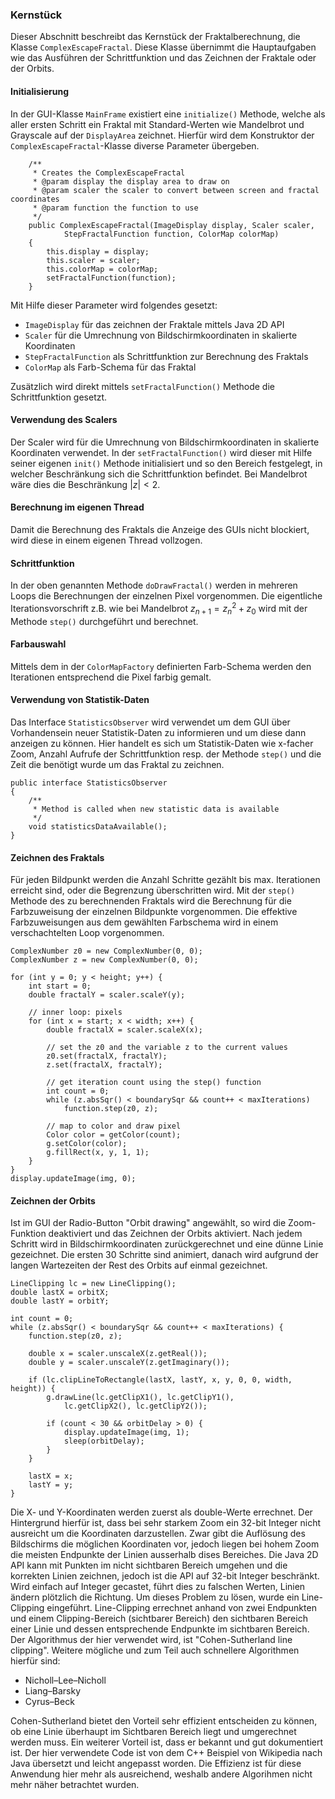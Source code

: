 ### Kernstück ###

Dieser Abschnitt beschreibt das Kernstück der Fraktalberechnung, die Klasse
`ComplexEscapeFractal`. Diese Klasse übernimmt die Hauptaufgaben wie 
das Ausführen der Schrittfunktion und das Zeichnen der Fraktale oder der Orbits.


#### Initialisierung ####

In der GUI-Klasse `MainFrame` existiert eine `initialize()` Methode, welche als aller 
ersten Schritt ein Fraktal mit Standard-Werten wie Mandelbrot und Grayscale auf der 
`DisplayArea` zeichnet. Hierfür wird dem Konstruktor der `ComplexEscapeFractal`-Klasse 
diverse Parameter übergeben.

~~~~~~~~ {.Java}
	/**
	 * Creates the ComplexEscapeFractal
	 * @param display the display area to draw on
	 * @param scaler the scaler to convert between screen and fractal coordinates
	 * @param function the function to use
	 */
	public ComplexEscapeFractal(ImageDisplay display, Scaler scaler,
			StepFractalFunction function, ColorMap colorMap)
	{
		this.display = display;
		this.scaler = scaler;
		this.colorMap = colorMap;
		setFractalFunction(function);
	}
~~~~~~~~

Mit Hilfe dieser Parameter wird folgendes gesetzt:

* `ImageDisplay` für das zeichnen der Fraktale mittels Java 2D API
* `Scaler` für die Umrechnung von Bildschirmkoordinaten in skalierte 
  Koordinaten
* `StepFractalFunction` als Schrittfunktion zur Berechnung des Fraktals
* `ColorMap` als Farb-Schema für das Fraktal

Zusätzlich wird direkt mittels `setFractalFunction()` Methode die Schrittfunktion gesetzt.


#### Verwendung des Scalers ####

Der Scaler wird für die Umrechnung von Bildschirmkoordinaten in skalierte Koordinaten 
verwendet. In der `setFractalFunction()` wird dieser mit Hilfe seiner eigenen `init()` 
Methode initialisiert und so den Bereich festgelegt, in welcher Beschränkung sich die 
Schrittfunktion befindet. Bei Mandelbrot wäre dies die Beschränkung $|z| < 2$.


#### Berechnung im eigenen Thread ####

Damit die Berechnung des Fraktals die Anzeige des GUIs nicht blockiert, wird diese in 
einem eigenen Thread vollzogen.


#### Schrittfunktion ####

In der oben genannten Methode `doDrawFractal()` werden in mehreren Loops die Berechnungen 
der einzelnen Pixel vorgenommen. Die eigentliche Iterationsvorschrift z.B. wie bei 
Mandelbrot $z_{n+1} = z_n^2 + z_0$ wird mit der Methode `step()` durchgeführt und berechnet.


#### Farbauswahl ####

Mittels dem in der `ColorMapFactory` definierten Farb-Schema werden den Iterationen 
entsprechend die Pixel farbig gemalt.


#### Verwendung von Statistik-Daten ####

Das Interface `StatisticsObserver` wird verwendet um dem GUI über Vorhandensein neuer 
Statistik-Daten zu informieren und um diese dann anzeigen zu können. Hier handelt es 
sich um Statistik-Daten wie x-facher Zoom, Anzahl Aufrufe der Schrittfunktion resp. 
der Methode `step()` und die Zeit die benötigt wurde um das Fraktal zu zeichnen.

~~~~~~~~ {.Java}
public interface StatisticsObserver
{
	/**
	 * Method is called when new statistic data is available
	 */
	void statisticsDataAvailable();
}
~~~~~~~~


#### Zeichnen des Fraktals ####

Für jeden Bildpunkt werden die Anzahl Schritte gezählt bis max. Iterationen erreicht sind, 
oder die Begrenzung überschritten wird. Mit der `step()` Methode des zu berechnenden 
Fraktals wird die Berechnung für die Farbzuweisung der einzelnen Bildpunkte vorgenommen. 
Die effektive Farbzuweisungen aus dem gewählten Farbschema wird in einem verschachtelten Loop 
vorgenommen.

~~~~~~~~ {.Java}
ComplexNumber z0 = new ComplexNumber(0, 0);
ComplexNumber z = new ComplexNumber(0, 0);

for (int y = 0; y < height; y++) {
	int start = 0;
	double fractalY = scaler.scaleY(y);

	// inner loop: pixels
	for (int x = start; x < width; x++) {
		double fractalX = scaler.scaleX(x);

		// set the z0 and the variable z to the current values
		z0.set(fractalX, fractalY);
		z.set(fractalX, fractalY);

		// get iteration count using the step() function
		int count = 0;
		while (z.absSqr() < boundarySqr && count++ < maxIterations)
			function.step(z0, z);

		// map to color and draw pixel
		Color color = getColor(count);
		g.setColor(color);
		g.fillRect(x, y, 1, 1);
	}
}
display.updateImage(img, 0);
~~~~~~~~


#### Zeichnen der Orbits ####

Ist im GUI der Radio-Button "Orbit drawing" angewählt, so wird die Zoom-Funktion 
deaktiviert und das Zeichnen der Orbits aktiviert. Nach jedem Schritt 
wird in Bildschirmkoordinaten zurückgerechnet und eine dünne Linie gezeichnet. 
Die ersten 30 Schritte sind animiert, danach wird aufgrund der langen Wartezeiten 
der Rest des Orbits auf einmal gezeichnet.

~~~~~~~~ {.Java}
LineClipping lc = new LineClipping();
double lastX = orbitX;
double lastY = orbitY;

int count = 0;
while (z.absSqr() < boundarySqr && count++ < maxIterations) {
	function.step(z0, z);

	double x = scaler.unscaleX(z.getReal());
	double y = scaler.unscaleY(z.getImaginary());

	if (lc.clipLineToRectangle(lastX, lastY, x, y, 0, 0, width, height)) {
		g.drawLine(lc.getClipX1(), lc.getClipY1(),
			lc.getClipX2(), lc.getClipY2());

		if (count < 30 && orbitDelay > 0) {
			display.updateImage(img, 1);
			sleep(orbitDelay);
		}
	}

	lastX = x;
	lastY = y;
}
~~~~~~~~

Die X- und Y-Koordinaten werden zuerst als double-Werte errechnet.  Der
Hintergrund hierfür ist, dass bei sehr starkem Zoom ein 32-bit Integer nicht
ausreicht um die Koordinaten darzustellen. Zwar gibt die Auflösung des
Bildschirms die möglichen Koordinaten vor, jedoch liegen bei hohem Zoom die
meisten Endpunkte der Linien ausserhalb dises Bereiches. Die Java 2D API kann
mit Punkten im nicht sichtbaren Bereich umgehen und die korrekten Linien
zeichnen, jedoch ist die API auf 32-bit Integer beschränkt. Wird einfach auf
Integer gecastet, führt dies zu falschen Werten, Linien ändern plötzlich die
Richtung. Um dieses Problem zu lösen, wurde ein Line-Clipping eingeführt.
Line-Clipping errechnet anhand von zwei Endpunkten und einem Clipping-Bereich
(sichtbarer Bereich) den sichtbaren Bereich einer Linie und dessen entsprechende
Endpunkte im sichtbaren Bereich. Der Algorithmus der hier verwendet wird, ist
"Cohen-Sutherland line clipping".  Weitere mögliche und zum Teil auch schnellere
Algorithmen hierfür sind:

* Nicholl–Lee–Nicholl
* Liang–Barsky
* Cyrus–Beck

Cohen-Sutherland bietet den Vorteil sehr effizient entscheiden zu können, ob
eine Linie überhaupt im Sichtbaren Bereich liegt und umgerechnet werden muss.
Ein weiterer Vorteil ist, dass er bekannt und gut dokumentiert ist. Der hier
verwendete Code ist von dem C++ Beispiel von Wikipedia nach Java übersetzt und
leicht angepasst worden. Die Effizienz ist für diese Anwendung hier mehr als
ausreichend, weshalb andere Algorihmen nicht mehr näher betrachtet wurden.


